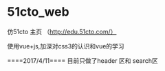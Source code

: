 # 51cto_web
仿51cto  主页  （http://edu.51cto.com/）

使用vue+js,加深对css3的认识和vue的学习

====2017/4/11====
目前只做了header 区和 search区
